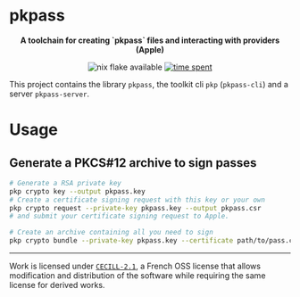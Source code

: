 # pkpass

<p align="center"><strong>
A toolchain for creating `pkpass` files and interacting with providers (Apple)
</strong></p>

<p align="center">
  <img alt="nix flake available" src="https://img.shields.io/badge/Flake-Available-blue?logo=nixos" />
  <a href="https://wakatime.com/badge/user/2a9c42cf-576a-484e-962a-e346e913d9ac/project/30c71bb6-172b-41f5-be33-8d7bf181212e">
    <img alt="time spent" src="https://wakatime.com/badge/user/2a9c42cf-576a-484e-962a-e346e913d9ac/project/30c71bb6-172b-41f5-be33-8d7bf181212e.svg" />
  </a>
</p>

This project contains the library `pkpass`, the toolkit cli `pkp` (`pkpass-cli`) and a server `pkpass-server`.

# Usage

## Generate a PKCS#12 archive to sign passes

```sh
# Generate a RSA private key
pkp crypto key --output pkpass.key
# Create a certificate signing request with this key or your own
pkp crypto request --private-key pkpass.key --output pkpass.csr
# and submit your certificate signing request to Apple.

# Create an archive containing all you need to sign
pkp crypto bundle --private-key pkpass.key --certificate path/to/pass.cer --output pkpass.p12
```

---

Work is licensed under [`CECILL-2.1`](https://choosealicense.com/licenses/cecill-2.1/), a French OSS license that allows modification and distribution of the software while requiring the same license for derived works.
